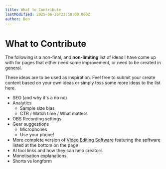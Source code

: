 ```yaml
---
title: What to Contribute
lastModified: 2025-06-26T23:18:00.000Z
author: Ben
---
```

# What to Contribute

The following is a non-final, and **non-limiting** list of ideas I have come up with for pages that either need some improvement, or need to be created in general.

These ideas are to be used as inspiration. Feel free to submit your create content based on your own ideas or simply toss some more ideas to the list here.

*   SEO (and why it's a no no)
*   Analytics
    *   Sample size bias
    *   CTR / Watch time / What matters
*   OBS Recording settings
*   Gear suggestions
    *   Microphones
    *   Use your phone!
*   More complete version of [Video Editing Software](/docs/content-creation/tools-resources/video-editing-software) featuring the software listed at the bottom on the page
*   AI tool links and how they can help creators
*   Monetisation explanations
*   Shorts vs longform